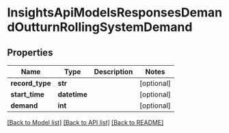 # InsightsApiModelsResponsesDemandOutturnRollingSystemDemand

## Properties
Name | Type | Description | Notes
------------ | ------------- | ------------- | -------------
**record_type** | **str** |  | [optional] 
**start_time** | **datetime** |  | [optional] 
**demand** | **int** |  | [optional] 

[[Back to Model list]](../README.md#documentation-for-models) [[Back to API list]](../README.md#documentation-for-api-endpoints) [[Back to README]](../README.md)

